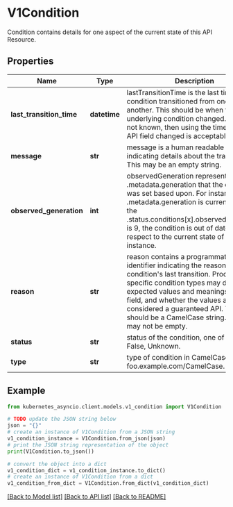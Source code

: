 # V1Condition

Condition contains details for one aspect of the current state of this API Resource.

## Properties

Name | Type | Description | Notes
------------ | ------------- | ------------- | -------------
**last_transition_time** | **datetime** | lastTransitionTime is the last time the condition transitioned from one status to another. This should be when the underlying condition changed.  If that is not known, then using the time when the API field changed is acceptable. | 
**message** | **str** | message is a human readable message indicating details about the transition. This may be an empty string. | 
**observed_generation** | **int** | observedGeneration represents the .metadata.generation that the condition was set based upon. For instance, if .metadata.generation is currently 12, but the .status.conditions[x].observedGeneration is 9, the condition is out of date with respect to the current state of the instance. | [optional] 
**reason** | **str** | reason contains a programmatic identifier indicating the reason for the condition&#39;s last transition. Producers of specific condition types may define expected values and meanings for this field, and whether the values are considered a guaranteed API. The value should be a CamelCase string. This field may not be empty. | 
**status** | **str** | status of the condition, one of True, False, Unknown. | 
**type** | **str** | type of condition in CamelCase or in foo.example.com/CamelCase. | 

## Example

```python
from kubernetes_asyncio.client.models.v1_condition import V1Condition

# TODO update the JSON string below
json = "{}"
# create an instance of V1Condition from a JSON string
v1_condition_instance = V1Condition.from_json(json)
# print the JSON string representation of the object
print(V1Condition.to_json())

# convert the object into a dict
v1_condition_dict = v1_condition_instance.to_dict()
# create an instance of V1Condition from a dict
v1_condition_from_dict = V1Condition.from_dict(v1_condition_dict)
```
[[Back to Model list]](../README.md#documentation-for-models) [[Back to API list]](../README.md#documentation-for-api-endpoints) [[Back to README]](../README.md)


